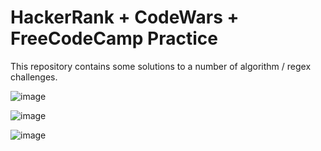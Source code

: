 # HackerRank + CodeWars + FreeCodeCamp Practice


This repository contains some solutions to a number of algorithm / regex challenges.


![image](https://user-images.githubusercontent.com/90147636/180594671-007c7159-4845-4b3d-9877-c36134f8d318.png)

![image](https://user-images.githubusercontent.com/90147636/181443643-0146d357-a7b3-4d3c-8681-cc2e634ca4e4.png)

![image](https://user-images.githubusercontent.com/90147636/181444263-71cb5996-60e5-45bb-82d5-f65a3f26e9c5.png)
